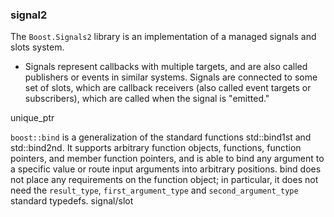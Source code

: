 ### signal2
The `Boost.Signals2` library is an implementation of a managed signals and slots system.
- Signals represent callbacks with multiple targets, and are also called publishers or events in similar systems. Signals are connected to some set of slots, which are callback receivers (also called event targets or subscribers), which are called when the signal is "emitted."

unique_ptr

`boost::bind` is a generalization of the standard functions std::bind1st and std::bind2nd. It supports arbitrary function objects, functions, function pointers, and member function pointers, and is able to bind any argument to a specific value or route input arguments into arbitrary positions. bind does not place any requirements on the function object; in particular, it does not need the `result_type`, `first_argument_type` and `second_argument_type` standard typedefs.
signal/slot